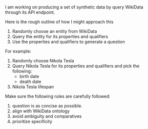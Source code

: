 I am working on producing a set of synthetic data by query WikiData through its API endpoint.

Here is the rough outline of how I might approach this

1. Randomly choose an entity from WikiData
2. Query the entity for its properties and qualifiers
3. Use the properties and qualifiers to generate a question

For example:

1. Randomly choose Nikola Tesla
2. Query Nikola Tesla for its properties and qualifiers and pick the following:
    - birth date
    - death date
3. Nikola Tesla lifespan

Make sure the following rules are carefully followed:

1. question is as concise as possible.
2. align with WikiData ontology
3. avoid ambiguity and comparatives
4. prioritize specificity


